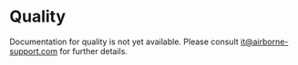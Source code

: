 # Quality

Documentation for quality is not yet available. Please consult it@airborne-support.com for further details.

